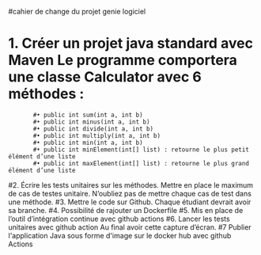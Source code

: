 #cahier de  change du projet genie logiciel

# 1. Créer un projet java standard avec Maven  Le programme comportera une classe Calculator avec 6 méthodes :
           #• public int sum(int a, int b)
           #• public int minus(int a, int b)
           #• public int divide(int a, int b)
           #• public int multiply(int a, int b)
           #• public int min(int a, int b)
           #• public int minElement(int[] list) : retourne le plus petit élément d’une liste
           #• public int maxElement(int[] list) : retourne le plus grand élément d’une liste
           
#2. Écrire les tests unitaires sur les méthodes. Mettre en place le maximum de cas de testes unitaire. N’oubliez pas de mettre chaque cas de test dans une méthode.
#3. Mettre le code sur Github. Chaque étudiant devrait avoir sa branche.
#4. Possibilité de rajouter un Dockerfile
#5. Mis en place de l’outil d’intégration continue avec github actions
#6. Lancer les tests unitaires avec github action Au final avoir cette capture d’écran.
#7   Publier l'application Java sous forme d'image sur le docker hub avec github Actions
